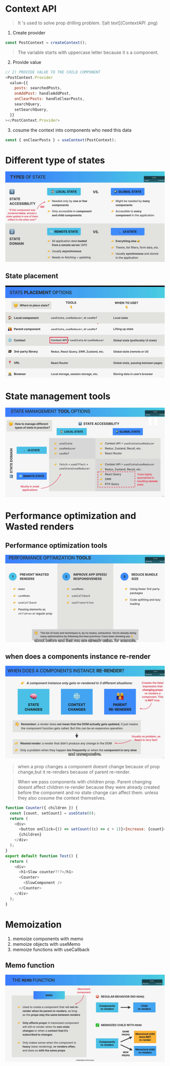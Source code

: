# Context API

> It 's used to solve prop drilling problem.
> ![alt text](ContextAPI .png)

1. Create provider

```js
const PostContext = createContext();
```

> The variable starts with uppercase letter because it s a component.

2. Provide value

```js
// 2) PROVIDE VALUE TO THE CHILD COMPONENT
<PostContext.Provider
  value={{
    posts: searchedPosts,
    onAddPost: handleAddPost,
    onClearPosts: handleClearPosts,
    searchQuery,
    setSearchQuery,
  }}
></PostContext.Provider>
```

3. cosume the context into components who need this data

```js
const { onClearPosts } = useContext(PostContext);
```

# Different type of states

![alt text](TypeOfState.png)

## State placement

![alt text](statePlacement.png)

# State management tools

![alt text](stateManagementTool.png)

# Performance optimization and Wasted renders

## Performance optimization tools

![alt text](performanceOpt.png)

## when does a components instance re-render

![alt text](whenToRerender.png)

> when a prop changes a component doesnt change because of prop change,but it re-renders because of parent re-render.

> When we pass components with children prop. Parent changing doesnt affect children re-render because they were already created before the component and no state change can affect them. unless they also cosume the context themselves.

```js
function Counter({ children }) {
  const [count, setCount] = useState(0);
  return (
    <div>
      <button onClick={() => setCount((c) => c + 1)}>Increase: {count}</button>
      {children}
    </div>
  );
}
export default function Test() {
  return (
    <div>
      <h1>Slow counter?!?</h1>
      <Counter>
        <SlowComponent />
      </Counter>
    </div>
  );
}
```

# Memoization

1. memoize components with memo
2. memoize objects with useMemo
3. memoize functions with useCallback

## Memo function

![alt text](memoFunction.png)
